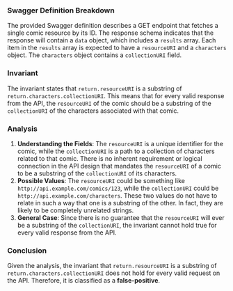 ### Swagger Definition Breakdown
The provided Swagger definition describes a GET endpoint that fetches a single comic resource by its ID. The response schema indicates that the response will contain a `data` object, which includes a `results` array. Each item in the `results` array is expected to have a `resourceURI` and a `characters` object. The `characters` object contains a `collectionURI` field.

### Invariant
The invariant states that `return.resourceURI` is a substring of `return.characters.collectionURI`. This means that for every valid response from the API, the `resourceURI` of the comic should be a substring of the `collectionURI` of the characters associated with that comic.

### Analysis
1. **Understanding the Fields**: The `resourceURI` is a unique identifier for the comic, while the `collectionURI` is a path to a collection of characters related to that comic. There is no inherent requirement or logical connection in the API design that mandates the `resourceURI` of a comic to be a substring of the `collectionURI` of its characters.
2. **Possible Values**: The `resourceURI` could be something like `http://api.example.com/comics/123`, while the `collectionURI` could be `http://api.example.com/characters`. These two values do not have to relate in such a way that one is a substring of the other. In fact, they are likely to be completely unrelated strings.
3. **General Case**: Since there is no guarantee that the `resourceURI` will ever be a substring of the `collectionURI`, the invariant cannot hold true for every valid response from the API.

### Conclusion
Given the analysis, the invariant that `return.resourceURI` is a substring of `return.characters.collectionURI` does not hold for every valid request on the API. Therefore, it is classified as a **false-positive**.
